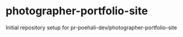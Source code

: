 # photographer-portfolio-site

Initial repository setup for pr-poehali-dev/photographer-portfolio-site